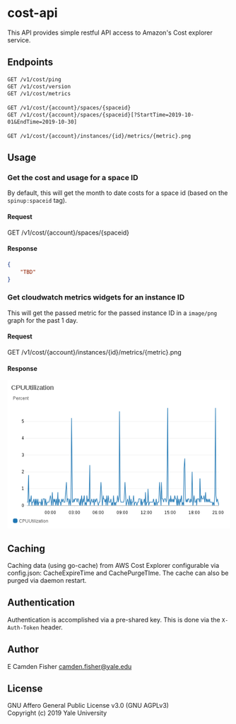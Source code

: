 # cost-api

This API provides simple restful API access to Amazon's Cost explorer service.

## Endpoints

```
GET /v1/cost/ping
GET /v1/cost/version
GET /v1/cost/metrics

GET /v1/cost/{account}/spaces/{spaceid}
GET /v1/cost/{account}/spaces/{spaceid}[?StartTime=2019-10-01&EndTime=2019-10-30]

GET /v1/cost/{account}/instances/{id}/metrics/{metric}.png
```

## Usage

### Get the cost and usage for a space ID

By default, this will get the month to date costs for a space id (based on the `spinup:spaceid` tag).

#### Request

GET /v1/cost/{account}/spaces/{spaceid}

#### Response

```json
{
    "TBD"
}
```

### Get cloudwatch metrics widgets for an instance ID

This will get the passed metric for the passed instance ID in a `image/png` graph for the past 1 day.

#### Request

GET /v1/cost/{account}/instances/{id}/metrics/{metric}.png

#### Response

![WidgetExample](/img/example_response.png?raw=true)

## Caching
Caching data (using go-cache) from AWS Cost Explorer configurable via config.json: CacheExpireTime and CachePurgeTIme.  The cache can also be purged via daemon restart. 

## Authentication

Authentication is accomplished via a pre-shared key.  This is done via the `X-Auth-Token` header.

## Author

E Camden Fisher <camden.fisher@yale.edu>

## License

GNU Affero General Public License v3.0 (GNU AGPLv3)  
Copyright (c) 2019 Yale University
